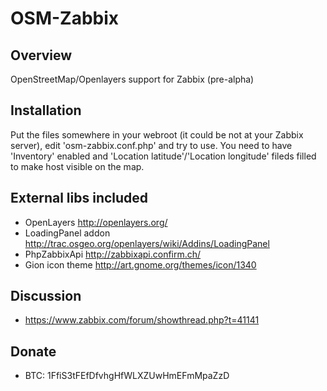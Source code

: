 OSM-Zabbix
==========

Overview
-------------

OpenStreetMap/Openlayers support for Zabbix (pre-alpha)

Installation
-------------

Put the files somewhere in your webroot (it could be not at your Zabbix server), edit 'osm-zabbix.conf.php' and try to use.
You need to have 'Inventory' enabled and 'Location latitude'/'Location longitude' fileds filled to make host visible on the map.

External libs included
-------------

* OpenLayers http://openlayers.org/
* LoadingPanel addon http://trac.osgeo.org/openlayers/wiki/Addins/LoadingPanel
* PhpZabbixApi http://zabbixapi.confirm.ch/
* Gion icon theme http://art.gnome.org/themes/icon/1340

Discussion
-------------

* https://www.zabbix.com/forum/showthread.php?t=41141

Donate
-------------

* BTC: 1FfiS3tFEfDfvhgHfWLXZUwHmEFmMpaZzD
